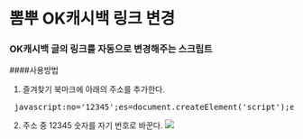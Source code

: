 # 뽐뿌 OK캐시백 링크 변경
### OK캐시백 글의 링크를 자동으로 변경해주는 스크립트
####사용방법
1. 즐겨찾기 북마크에 아래의 주소를 추가한다.
<pre> javascript:no='12345';es=document.createElement('script');es.setAttribute('src',location.protocol+ '//rawgit.com/TaewonyNet/toys/master/ok.js');document.body.appendChild(es);
</pre>
2. 주소 중 12345 숫자를 자기 번호로 바꾼다.
![](https://rawgit.com/TaewonyNet/toys/master/ok.png)